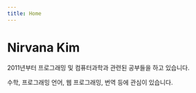 ```yaml
---
title: Home
---
```


# Nirvana Kim

2011년부터 프로그래밍 및 컴퓨터과학과 관련된 공부들을 하고 있습니다.

수학, 프로그래밍 언어, 웹 프로그래밍, 번역 등에 관심이 있습니다.

